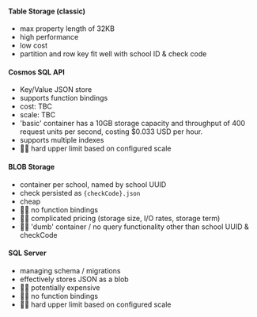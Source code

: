 #### Table Storage (classic)
- max property length of 32KB
- high performance
- low cost
- partition and row key fit well with school ID & check code

#### Cosmos SQL API
- Key/Value JSON store
- supports function bindings
- cost: TBC
- scale: TBC
- 'basic' container has a 10GB storage capacity and throughput of 400 request units per second, costing $0.033 USD per hour.
- supports multiple indexes
- 👎🏼 hard upper limit based on configured scale

#### BLOB Storage
- container per school, named by school UUID
- check persisted as `{checkCode}.json`
- cheap
- 👎🏼 no function bindings
- 👎🏼 complicated pricing (storage size, I/O rates, storage term)
 - 👎🏼 'dumb' container / no query functionality other than school UUID & checkCode

#### SQL Server
- managing schema / migrations
- effectively stores JSON as a blob
- 👎🏼 potentially expensive
- 👎🏼 no function bindings
- 👎🏼 hard upper limit based on configured scale
